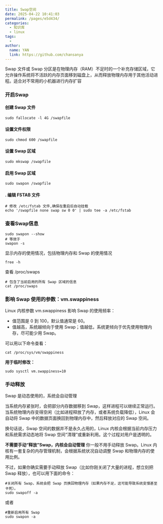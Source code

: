 ```yaml
---
title: Swap空间
date: 2025-04-22 10:41:03
permalink: /pages/e5d434/
categories:
  - 知识库
  - linux
tags:
  - 
author: 
  name: YAN
  link: https://github.com/chansanya
---
```


Swap 文件或 Swap 分区是在物理内存（RAM）不足时的一个补充存储区域，它允许操作系统将不活跃的内存页面移到磁盘上，从而释放物理内存用于其他活动进程。适合对不常用的小机器进行内存扩容
<!-- more -->

### 开启Swap

#### 创建 Swap 文件
```shell
sudo fallocate -l 4G /swapfile
```
#### 设置文件权限
```shell
sudo chmod 600 /swapfile

```
#### 设置 Swap 区域
```shell
sudo mkswap /swapfile

```
####  启用 Swap 区域
```shell
sudo swapon /swapfile
```
#### . 编辑 FSTAB 文件
```shell
# 修改 /etc/fstab 文件,确保在重启后自动挂载
echo '/swapfile none swap sw 0 0' | sudo tee -a /etc/fstab
```


### 查看Swap信息
```shell
sudo swapon --show
# 等效于
swapon -s
```

显示内存的使用情况，包括物理内存和 Swap 的使用情况
```shell
free -h
```

查看 /proc/swaps
```shell
# 包含了当前启用的所有 Swap 区域的信息
cat /proc/swaps
```



### 影响 Swap 使用的参数：vm.swappiness
Linux 内核参数 vm.swappiness 影响 Swap 的使用频率：

- 值范围是 0 到 100，默认值通常是 60。
- 值越高，系统越倾向于使用 Swap；值越低，系统更倾向于优先使用物理内存，尽可能少用 Swap。

可以用以下命令查看：

```shell
cat /proc/sys/vm/swappiness
```

**用于临时修改：**
```shell
sudo sysctl vm.swappiness=10
```

### 手动释放
Swap 是动态使用的，系统会自动管理

当系统内存紧张时，会把部分内存数据移到 Swap，这样进程可以继续正常运行。
当系统物理内存变得空闲（比如进程释放了内存，或者系统负载降低），Linux 会自动将 Swap 中的数据页面换回到物理内存中，然后释放对应的 Swap 空间。

换句话说，Swap 空间的数据并不是永久占用的，Linux 内核会根据当前内存压力和系统需求动态地将 Swap 空间“清理”或重新利用。这个过程对用户是透明的。

**不需要手动“释放”Swap，内核会自动管理**
你一般不用手动释放 Swap。Linux 内核有一套复杂的内存管理机制，会根据系统状况自动调整 Swap 和物理内存的使用比例。

不过，如果你确实需要手动释放 Swap（比如你刚关闭了大量的进程，想立刻把 Swap 释放），也可以用下面的命令：


```shell
#关闭所有 Swap，系统会把 Swap 页换回物理内存（如果内存不足，这可能导致系统变慢甚至卡死）。
sudo swapoff -a
```

或者

```shell
#重新启用所有 Swap
sudo swapon -a
```